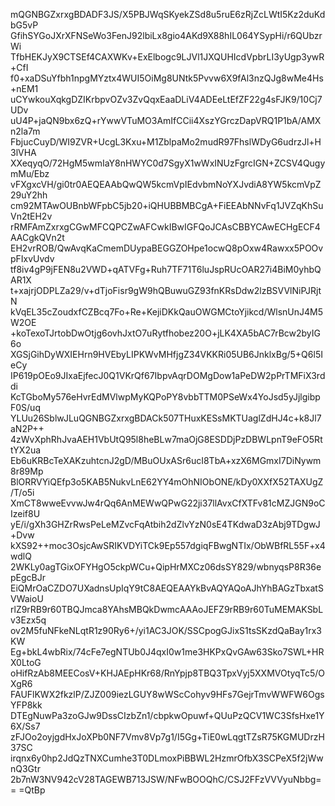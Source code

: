 mQGNBGZxrxgBDADF3JS/X5PBJWqSKyekZSd8u5ruE6zRjZcLWtI5Kz2duKdbG5vP
GfihSYGoJXrXFNSeWo3FenJ92lbiLx8gio4AKd9X88hIL064YSypHi/r6QUbzrWi
TfbHEKJyX9CTSEf4CAXWKv+ExElbogc9LJVl1JXQUHIcdVpbrLI3yUgp3ywR+CfI
f0+xaDSuYfbh1npgMYztx4WUI5OiMg8UNtk5Pvvw6X9fAl3nzQJg8wMe4Hs+nEM1
uCYwkouXqkgDZIKrbpvOZv3ZvQqxEaaDLiV4ADEeLtEfZF22g4sFJK9/10Cj7UDv
uU4P+jaQN9bx6zQ+rYwwVTuMO3AmIfCCii4XszYGrczDapVRQ1P1bA/AMXn2la7m
FbjucCuyD/WI9ZVR+UcgL3Kxu+M1ZblpaMo2mudR97FhslWDyG6udrzJl+H3lVHA
XXeqyqO/72HgM5wmIaY8nHWYC0d7SgyX1wWxINUzFgrcIGN+ZCSV4QugymMu/Ebz
vFXgxcVH/gi0tr0AEQEAAbQwQW5kcmVpIEdvbmNoYXJvdiA8YW5kcmVpZ29uY2hh
cm92MTAwOUBnbWFpbC5jb20+iQHUBBMBCgA+FiEEAbNNvFq1JVZqKhSuVn2tEH2v
rRMFAmZxrxgCGwMFCQPCZwAFCwkIBwIGFQoJCAsCBBYCAwECHgECF4AACgkQVn2t
EH2vrROB/QwAvqKaCmemDUypaBEGGZOHpe1ocwQ8pOxw4Rawxx5POOvpFIxvUvdv
tf8iv4gP9jFEN8u2VWD+qATVFg+Ruh7TF71T6luJspRUcOAR27i4BiM0yhbQAR1X
t+xajrjODPLZa29/v+dTjoFisr9gW9hQBuwuGZ93fnKRsDdw2lzBSVVlNiPJRjtN
kVqEL35cZoudxfCZBcq7Fo+Re+KejiDKkQauOWGMCtoYjikcd/WlsnUnJ4M5W2OE
+koTexoTJrtobDwOtjg6ovhJxtO7uRytfhobez20O+jLK4XA5bAC7rBcw2byIG6o
XGSjGihDyWXIEHrn9HVEbyLIPKWvMHfjgZ34VKKRi05UB6JnklxBg/5+Q6l5IeCy
IP619pOEo9JIxaEjfecJ0Q1VKrQf67IbpvAqrDOMgDow1aPeDW2pPrTMFiX3rddi
KcTGboMy576eHvrEdMVlwpMyKQPoPY8vbbTTM0PSeWx4YoJsd5yJjlgibpF0S/uq
YLUu26SblwJLuQGNBGZxrxgBDACk507THuxKESsMKTUaglZdHJ4c+k8Jl7aN2P++
4zWvXphRhJvaAEH1VbUtQ95l8heBLw7maOjG8ESDDjPzDBWLpnT9eFO5RttYX2ua
Eb6uKRBcTeXAKzuhtcnJ2gD/MBuOUxASr6ucI8TbA+xzX6MGmxI7DiNywm8r89Mp
BlORRVYiQEfp3o5KAB5NukvLnE62YY4mOhNIObONE/kDy0XXfX52TAXUgZ/T/o5i
XmCT8wweEvvwJw4rQq6AnMEWwQPwG22ji37llAvxCfXTFv81cMZJGN9oCIzeif8U
yE/i/gXh3GHZrRwsPeLeMZvcFqAtbih2dZlvYzN0sE4TKdwaD3zAbj9TDgwJ+Dvw
kXS92++moc3OsjcAwSRIKVDYiTCk9Ep557dgiqFBwgNTIx/ObWBfRL55F+x4wdlQ
2WKLy0agTGixOFYHgO5ckpWCu+QipHrMXCz06dsSY829/wbnyqsP8R36epEgcBJr
EiQMrOaCZDO7UXadnsUpIqY9tC8AEQEAAYkBvAQYAQoAJhYhBAGzTbxatSVWaioU
rlZ9rRB9r60TBQJmca8YAhsMBQkDwmcAAAoJEFZ9rRB9r60TuMEMAKSbLv3Ezx5q
ov2M5fuNFkeNLqtR1z90Ry6+/yi1AC3JOK/SSCpogGJixS1tsSKzdQaBay1rx3KW
Eg+bkL4wbRix/74cFe7egNTUb0J4qxI0w1me3HKPxQvGAw63Sko7SWL+HRX0LtoG
oHifRzAb8MEECosV+KHJAEpHKr68/RnYpjp8TBQ3TpxVyj5XXMVOtyqTc5/OXgR6
FAUFlKWX2fkzlP/ZJZ009iezLGUY8wWScCohyv9HFs7GejrTmvWWFW6OgsYFP8kk
DTEgNuwPa3zoGJw9DssCIzbZn1/cbpkwOpuwf+QUuPzQCV1WC3SfsHxe1Y6X/Ss7
zFJOo2oyjgdHxJoXPb0NF7Vmv8Vp7g1/I5Gg+TiE0wLqgtTZsR75KGMUDrzH37SC
irqnx6y0hp2JdQzTNXCumhe3T0DLmoxPiBBWL2HzmrOfbX3SCPeX5f2jWwnQ3Gtr
2b7nW3NV942cV28TAGEWB713JSW/NFwBOOQhC/CSJ2FFzVVVyuNbbg==
=QtBp